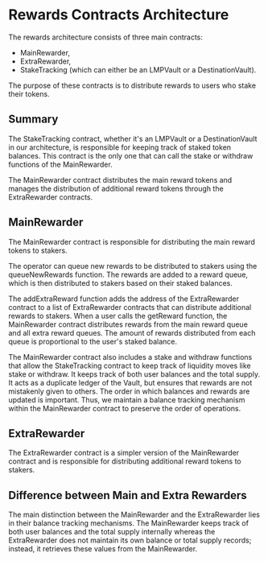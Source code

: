 # Rewards Contracts Architecture

The rewards architecture consists of three main contracts:

-   MainRewarder,
-   ExtraRewarder,
-   StakeTracking (which can either be an LMPVault or a DestinationVault).

The purpose of these contracts is to distribute rewards to users who stake their tokens.

## Summary

The StakeTracking contract, whether it's an LMPVault or a DestinationVault in our architecture, is responsible for keeping track of staked token balances. This contract is the only one that can call the stake or withdraw functions of the MainRewarder.

The MainRewarder contract distributes the main reward tokens and manages the distribution of additional reward tokens through the ExtraRewarder contracts.

## MainRewarder

The MainRewarder contract is responsible for distributing the main reward tokens to stakers.

The operator can queue new rewards to be distributed to stakers using the queueNewRewards function. The rewards are added to a reward queue, which is then distributed to stakers based on their staked balances.

The addExtraReward function adds the address of the ExtraRewarder contract to a list of ExtraRewarder contracts that can distribute additional rewards to stakers. When a user calls the getReward function, the MainRewarder contract distributes rewards from the main reward queue and all extra reward queues. The amount of rewards distributed from each queue is proportional to the user's staked balance.

The MainRewarder contract also includes a stake and withdraw functions that allow the StakeTracking contract to keep track of liquidity moves like stake or withdraw.
It keeps track of both user balances and the total supply. It acts as a duplicate ledger of the Vault, but ensures that rewards are not mistakenly given to others.
The order in which balances and rewards are updated is important.
Thus, we maintain a balance tracking mechanism within the MainRewarder contract to preserve the order of operations.

## ExtraRewarder

The ExtraRewarder contract is a simpler version of the MainRewarder contract and is responsible for distributing additional reward tokens to stakers.

## Difference between Main and Extra Rewarders

The main distinction between the MainRewarder and the ExtraRewarder lies in their balance tracking mechanisms. The MainRewarder keeps track of both user balances and the total supply internally whereas the ExtraRewarder does not maintain its own balance or total supply records; instead, it retrieves these values from the MainRewarder.
